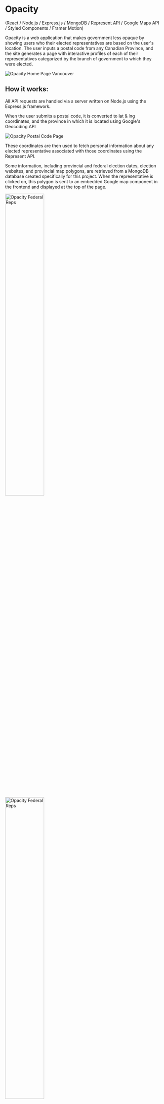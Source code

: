 # Opacity

(React / Node.js / Express.js / MongoDB / [Represent API](https://represent.opennorth.ca/) / Google Maps API / Styled Components / Framer Motion)

Opacity is a web application that makes government less opaque by showing users who their elected representatives are based on the user's location. The user inputs a postal code from any Canadian Province, and the site generates a page with interactive profiles of each of their representatives categorized by the branch of government to which they were elected.





![Opacity Home Page Vancouver](https://user-images.githubusercontent.com/104284100/191619581-7f11832a-0d8c-41e3-b2fb-2ade9ec401ee.png)





## How it works:

All API requests are handled via a server written on Node.js using the Express.js framework.

When the user submits a postal code, it is converted to lat & lng coordinates, and the province in which it is located using Google's Geocoding API

![Opacity Postal Code Page](https://user-images.githubusercontent.com/104284100/191619678-f6819f8b-0380-4106-959d-7bf7657747fa.png)

These coordinates are then used to fetch personal information about any elected representative associated with those coordinates using the Represent API. 

Some information, including provincial and federal election dates, election websites, and provincial map polygons, are retrieved from a MongoDB database created specifically for this project. When the representative is clicked on, this polygon is sent to an embedded Google map component in the frontend and displayed at the top of the page.





<div>
<img height="50%" alt="Opacity Federal Reps" src="https://user-images.githubusercontent.com/104284100/191620908-6765b135-26b4-4ea5-855f-71738726dad9.png">
<img height="50%" alt="Opacity Federal Reps" src="https://user-images.githubusercontent.com/104284100/191620926-9ab57132-6e81-4d45-8992-2904106e6e29.png">
</div>





This information is used on the frontend using React, Styled Components, and Framer Motion so it can be presented to the user in an organized and easy to understand manner. The webiste is responsive and each representative's information is interactive:
  - Phone numbers prompt the user to use their devices phone client
  - Email addresses open a user's email client with a new email addressed to the representative
  - Addresses open a browser tab with a google map search of the address
  
  
  
  
  
  ![Opacity Municipal Representatives](https://user-images.githubusercontent.com/104284100/191621490-8326d365-d63b-434f-a879-c2afb8f87262.png)

  
  
  
  
  Federal and Provincial election dates and voter registration information for each province are retrieved from MongoDb based on the user's postal code,  and are displayed beneath the provincial and federal representatives. The user can click on "REGISTER TO VOTE HERE" to be taken to the appropriate voter registration website.
  
  
  
  
  
  <div>
  <img height="100%" alt="Opacity Provincial Reps" src="https://user-images.githubusercontent.com/104284100/190708120-d768a428-16e1-49ee-a53c-94d6e3d2a650.png">
<img height="100%" alt="Opacity Federal Reps" src="https://user-images.githubusercontent.com/104284100/190705673-c9e5cb9c-43b8-4bd7-9062-cc77353b1743.png">
  </div>
  
  
  
#### Responsive

Opacity was built with mobile in mind. User's can access information about their representatives from where ever they need to.




<div>
<img width="33%" alt="Opacity Federal Reps" src="https://user-images.githubusercontent.com/104284100/191623375-b27720da-a3a0-48cb-9dcb-1bc8e5bcb636.png">
<img width="33%" alt="Opacity Federal Reps" src="https://user-images.githubusercontent.com/104284100/191623380-95f3ae08-a182-4c8f-94e3-6cf0c4534cc8.png">
<img width="33%" alt="Opacity Federal Reps" src="https://user-images.githubusercontent.com/104284100/191623386-a27868bc-afa8-4704-ae50-a8f39fe10b4a.png">
</div>


